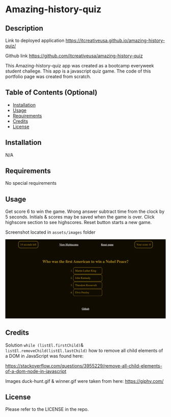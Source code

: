 # Amazing-history-quiz

## Description

Link to deployed application
https://itcreativeusa.github.io/amazing-history-quiz/

Github link
https://github.com/itcreativeusa/amazing-history-quiz

This Amazing-history-quiz app was created as a bootcamp everyweek student challege. This app is a javascript quiz game. The code of this portfolio page was created from scratch.

## Table of Contents (Optional)

- [Installation](#installation)
- [Usage](#usage)
- [Requirements](#requirements)
- [Credits](#credits)
- [License](#license)

## Installation

N/A

## Requirements

No special requirements

## Usage

Get score 6 to win the game.
Wrong answer subtract time from the clock by 5 seconds.
Initials & scores may be saved when the game is over.
Click highscore section to see highscores.
Reset button starts a new game.

Screenshot located in `assets/images` folder

![amazing-history-quiz](assets/images/screenshot.png)

## Credits

Solution `while (listEl.firstChild)`& `listEl.removeChild(listEl.lastChild)`
how to remove all child elements of a DOM in JavaScript was found here:

https://stackoverflow.com/questions/3955229/remove-all-child-elements-of-a-dom-node-in-javascript

Images duck-hunt.gif & winner.gif were taken from here:
https://giphy.com/

## License

Please refer to the LICENSE in the repo.
